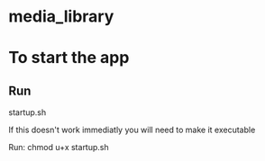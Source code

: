 # media_library

# To start the app

## Run

<your shell name here> startup.sh

If this doesn't work immediatly you will need to make it executable

Run:
chmod u+x startup.sh

